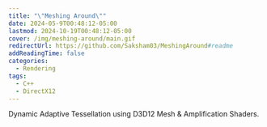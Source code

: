 ```yaml
---
title: "\"Meshing Around\""
date: 2024-05-9T00:48:12-05:00
lastmod: 2024-10-19T00:48:12-05:00
cover: /img/meshing-around/main.gif
redirectUrl: https://github.com/Saksham03/MeshingAround#readme
addReadingTime: false
categories:
  - Rendering
tags:
  - C++
  - DirectX12
---
```


Dynamic Adaptive Tessellation using D3D12 Mesh & Amplification Shaders.

